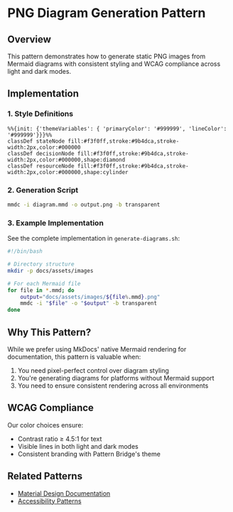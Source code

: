 # PNG Diagram Generation Pattern

## Overview

This pattern demonstrates how to generate static PNG images from Mermaid diagrams with consistent styling and WCAG compliance across light and dark modes.

## Implementation

### 1. Style Definitions
```mermaid
%%{init: {'themeVariables': { 'primaryColor': '#999999', 'lineColor': '#999999'}}}%%
classDef stateNode fill:#f3f0ff,stroke:#9b4dca,stroke-width:2px,color:#000000
classDef decisionNode fill:#f3f0ff,stroke:#9b4dca,stroke-width:2px,color:#000000,shape:diamond
classDef resourceNode fill:#f3f0ff,stroke:#9b4dca,stroke-width:2px,color:#000000,shape:cylinder
```

### 2. Generation Script
```bash
mmdc -i diagram.mmd -o output.png -b transparent
```

### 3. Example Implementation
See the complete implementation in `generate-diagrams.sh`:
```bash
#!/bin/bash

# Directory structure
mkdir -p docs/assets/images

# For each Mermaid file
for file in *.mmd; do
    output="docs/assets/images/${file%.mmd}.png"
    mmdc -i "$file" -o "$output" -b transparent
done
```

## Why This Pattern?

While we prefer using MkDocs' native Mermaid rendering for documentation, this pattern is valuable when:
1. You need pixel-perfect control over diagram styling
2. You're generating diagrams for platforms without Mermaid support
3. You need to ensure consistent rendering across all environments

## WCAG Compliance

Our color choices ensure:
- Contrast ratio ≥ 4.5:1 for text
- Visible lines in both light and dark modes
- Consistent branding with Pattern Bridge's theme

## Related Patterns
- [Material Design Documentation](../material-design/README.md)
- [Accessibility Patterns](../accessibility/README.md)
